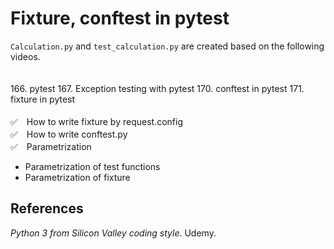 # Fixture, conftest in pytest  

`Calculation.py` and `test_calculation.py` are created based on the following videos.
<br>
<br>  
166. pytest
167. Exception testing with pytest
170. conftest in pytest
171. fixture in pytest
<br>
<br>
✅　How to write fixture by request.config  
✅　How to write conftest.py  
✅　Parametrization  

- Parametrization of test functions  
- Parametrization of fixture  

## References
_Python 3 from Silicon Valley coding style_. Udemy.
